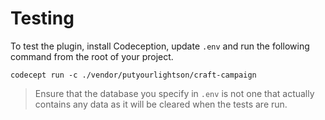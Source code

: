 # Testing

To test the plugin, install Codeception, update `.env` and run the following command from the root of your project.

    codecept run -c ./vendor/putyourlightson/craft-campaign

> Ensure that the database you specify in `.env` is not one that actually contains any data as it will be cleared when the tests are run. 
